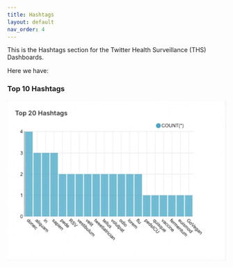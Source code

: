 ```yaml
---
title: Hashtags
layout: default
nav_order: 4
---
```


This is the Hashtags section for the Twitter Health Surveillance (THS) Dashboards. 

Here we have:

### Top 10 Hashtags

![](/assets/Top_Hashtags_Bar.png)
